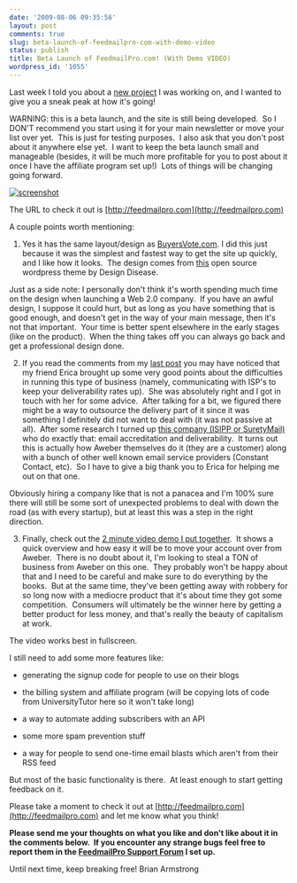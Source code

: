 ```yaml
---
date: '2009-08-06 09:35:56'
layout: post
comments: true
slug: beta-launch-of-feedmailpro-com-with-demo-video
status: publish
title: Beta Launch of FeedmailPro.com! (With Demo VIDEO)
wordpress_id: '1055'
---
```


Last week I told you about a [new project](http://brianarmstrong.org/posts/my-next-project/) I was working on, and I wanted to give you a sneak peak at how it's going!

WARNING: this is a beta launch, and the site is still being developed.  So I DON'T recommend you start using it for your main newsletter or move your list over yet.  This is just for testing purposes.  I also ask that you don't post about it anywhere else yet.  I want to keep the beta launch small and manageable (besides, it will be much more profitable for you to post about it once I have the affiliate program set up!)  Lots of things will be changing going forward.

[![screenshot](http://s3.amazonaws.com/oldbloguploads/2009/08/screenshot.png)](http://feedmailpro.com)

The URL to check it out is [http://feedmailpro.com](http://feedmailpro.com)

A couple points worth mentioning:

1. Yes it has the same layout/design as [BuyersVote.com](http://buyersvote.com). I did this just because it was the simplest and fastest way to get the site up quickly, and I like how it looks.  The design comes from [this](http://designdisease.com/portfolio/blogging-pro-theme/) open source wordpress theme by Design Disease.

Just as a side note: I personally don't think it's worth spending much time on the design when launching a Web 2.0 company.  If you have an awful design, I suppose it could hurt, but as long as you have something that is good enough, and doesn't get in the way of your main message, then it's not that important.  Your time is better spent elsewhere in the early stages (like on the product).  When the thing takes off you can always go back and get a professional design done.

2. If you read the comments from my [last post](http://brianarmstrong.org/posts/my-next-project/) you may have noticed that my friend Erica brought up some very good points about the difficulties in running this type of business (namely, communicating with ISP's to keep your deliverability rates up).  She was absolutely right and I got in touch with her for some advice.  After talking for a bit, we figured there might be a way to outsource the delivery part of it since it was something I definitely did not want to deal with (it was not passive at all).  After some research I turned up [this company (ISIPP or SuretyMail)](http://www.isipp.com/email-accreditation/) who do exactly that: email accreditation and deliverability.  It turns out this is actually how Aweber themselves do it (they are a customer) along with a bunch of other well known email service providers (Constant Contact, etc).  So I have to give a big thank you to Erica for helping me out on that one.

Obviously hiring a company like that is not a panacea and I'm 100% sure there will still be some sort of unexpected problems to deal with down the road (as with every startup), but at least this was a step in the right direction.

3. Finally, check out the [2 minute video demo I put together](http://www.youtube.com/watch?v=5BYUIydVldg).  It shows a quick overview and how easy it will be to move your account over from Aweber.  There is no doubt about it, I'm looking to steal a TON of business from Aweber on this one.  They probably won't be happy about that and I need to be careful and make sure to do everything by the books.  But at the same time, they've been getting away with robbery for so long now with a mediocre product that it's about time they got some competition.  Consumers will ultimately be the winner here by getting a better product for less money, and that's really the beauty of capitalism at work.



The video works best in fullscreen.

I still need to add some more features like:



	
  * generating the signup code for people to use on their blogs

	
  * the billing system and affiliate program (will be copying lots of code from UniversityTutor here so it won't take long)

	
  * a way to automate adding subscribers with an API

	
  * some more spam prevention stuff

	
  * a way for people to send one-time email blasts which aren't from their RSS feed


But most of the basic functionality is there.  At least enough to start getting feedback on it.

Please take a moment to check it out at [http://feedmailpro.com](http://feedmailpro.com) and let me know what you think!

**Please send me your thoughts on what you like and don't like about it in the comments below.  If you encounter any strange bugs feel free to report them in the [FeedmailPro Support Forum](http://groups.google.com/group/feedmailpro/topics) I set up.**

Until next time, keep breaking free!
Brian Armstrong

